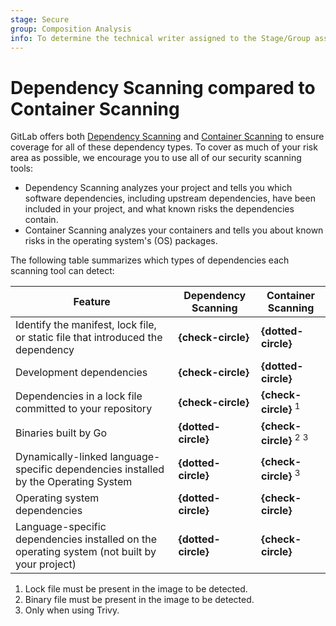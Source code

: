 ```yaml
---
stage: Secure
group: Composition Analysis
info: To determine the technical writer assigned to the Stage/Group associated with this page, see https://handbook.gitlab.com/handbook/product/ux/technical-writing/#assignments
---
```


# Dependency Scanning compared to Container Scanning

GitLab offers both [Dependency Scanning](dependency_scanning/index.md) and
[Container Scanning](container_scanning/index.md) to ensure coverage for all of these
dependency types. To cover as much of your risk area as possible, we encourage you to use all of our
security scanning tools:

- Dependency Scanning analyzes your project and tells you which software dependencies,
  including upstream dependencies, have been included in your project, and what known
  risks the dependencies contain.
- Container Scanning analyzes your containers and tells you about known risks in the operating
  system's (OS) packages.

The following table summarizes which types of dependencies each scanning tool can detect:

| Feature                                                                                      | Dependency Scanning | Container Scanning                           |
|----------------------------------------------------------------------------------------------|---------------------|----------------------------------------------|
| Identify the manifest, lock file, or static file that introduced the dependency              | **{check-circle}**  | **{dotted-circle}**                          |
| Development dependencies                                                                     | **{check-circle}**  | **{dotted-circle}**                          |
| Dependencies in a lock file committed to your repository                                     | **{check-circle}**  | **{check-circle}** <sup>1</sup>              |
| Binaries built by Go                                                                         | **{dotted-circle}** | **{check-circle}** <sup>2</sup> <sup>3</sup> |
| Dynamically-linked language-specific dependencies installed by the Operating System          | **{dotted-circle}** | **{check-circle}** <sup>3</sup>              |
| Operating system dependencies                                                                | **{dotted-circle}** | **{check-circle}**                           |
| Language-specific dependencies installed on the operating system (not built by your project) | **{dotted-circle}** | **{check-circle}**                           |

1. Lock file must be present in the image to be detected.
1. Binary file must be present in the image to be detected.
1. Only when using Trivy.
